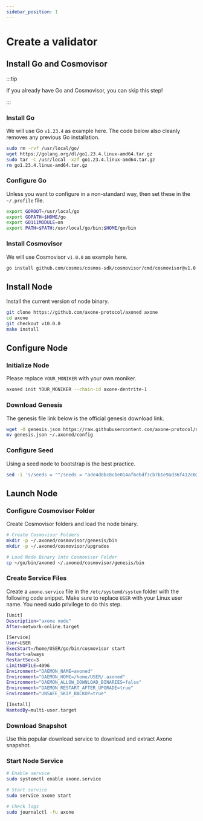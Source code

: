 ```yaml
---
sidebar_position: 1
---
```


# Create a validator

## Install Go and Cosmovisor

:::tip

If you already have Go and Cosmovisor, you can skip this step!

:::

### Install Go

We will use Go `v1.23.4` as example here. The code below also cleanly removes any previous Go installation.

```bash
sudo rm -rvf /usr/local/go/
wget https://golang.org/dl/go1.23.4.linux-amd64.tar.gz
sudo tar -C /usr/local -xzf go1.23.4.linux-amd64.tar.gz
rm go1.23.4.linux-amd64.tar.gz
```

### Configure Go

Unless you want to configure in a non-standard way, then set these in the `~/.profile` file.

```bash
export GOROOT=/usr/local/go
export GOPATH=$HOME/go
export GO111MODULE=on
export PATH=$PATH:/usr/local/go/bin:$HOME/go/bin
```

### Install Cosmovisor

We will use Cosmovisor `v1.0.0` as example here.

```bash
go install github.com/cosmos/cosmos-sdk/cosmovisor/cmd/cosmovisor@v1.0.0
```

## Install Node

Install the current version of node binary.

```bash
git clone https://github.com/axone-protocol/axoned axone
cd axone
git checkout v10.0.0
make install
```

## Configure Node

### Initialize Node

Please replace `YOUR_MONIKER` with your own moniker.

```bash
axoned init YOUR_MONIKER --chain-id axone-dentrite-1
```

### Download Genesis

The genesis file link below is the official genesis download link.

```bash
wget -O genesis.json https://raw.githubusercontent.com/axone-protocol/networks/911b2d34631ac242e9ef3be577163653ed644726/chains/dentrite-1/genesis.json --inet4-only
mv genesis.json ~/.axoned/config
```

### Configure Seed

Using a seed node to bootstrap is the best practice.

```bash
sed -i 's/seeds = ""/seeds = "ade4d8bc8cbe014af6ebdf3cb7b1e9ad36f412c0@testnet-seeds.polkachu.com:17656"/' ~/.axoned/config/config.toml
```

## Launch Node

### Configure Cosmovisor Folder

Create Cosmovisor folders and load the node binary.

```bash
# Create Cosmovisor Folders
mkdir -p ~/.axoned/cosmovisor/genesis/bin
mkdir -p ~/.axoned/cosmovisor/upgrades

# Load Node Binary into Cosmovisor Folder
cp ~/go/bin/axoned ~/.axoned/cosmovisor/genesis/bin
```

### Create Service Files

Create a `axone.service` file in the `/etc/systemd/system` folder with the following code snippet. Make sure to replace `USER` with your Linux user name. You need sudo privilege to do this step.

```bash
[Unit]
Description="axone node"
After=network-online.target

[Service]
User=USER
ExecStart=/home/USER/go/bin/cosmovisor start
Restart=always
RestartSec=3
LimitNOFILE=4096
Environment="DAEMON_NAME=axoned"
Environment="DAEMON_HOME=/home/USER/.axoned"
Environment="DAEMON_ALLOW_DOWNLOAD_BINARIES=false"
Environment="DAEMON_RESTART_AFTER_UPGRADE=true"
Environment="UNSAFE_SKIP_BACKUP=true"

[Install]
WantedBy=multi-user.target
```

### Download Snapshot

Use this popular download service to download and extract Axone snapshot.

### Start Node Service

```bash
# Enable service
sudo systemctl enable axone.service

# Start service
sudo service axone start

# Check logs
sudo journalctl -fu axone
```
